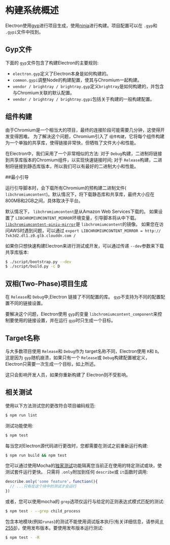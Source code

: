 # 构建系统概述

Electron使用[gyp](https://gyp.gsrc.io/)进行项目生成，使用[ninja](https://ninja-build.org/)进行构建。项目配置可以在 `.gyp`和 `.gypi`文件中找到。

## Gyp文件

下面的 `gyp`文件包含了构建Electron的主要规则:

* `electron.gyp`定义了Electron本身是如何构建的。
* `common.gypi`调整Node的构建配置，使其与Chromium一起构建。
* `vendor / brightray / brightray.gyp`定义`brightray`是如何构建的，并包含与Chromium关联的默认配置。
* `vendor / brightray / brightray.gypi`包括关于构建的一般构建配置。

## 组件构建

由于Chromium是一个相当大的项目，最终的连接阶段可能需要几分钟，这使得开发变得困难。
为了解决这个问题，Chromium引入了 `组件构建`，它将每个组件构建为一个单独的共享库，使得链接非常快，但牺牲了文件大小和性能。

在Electron中，我们采用了一个非常相似的方法:
对于 `Debug`构建，二进制将链接到共享库版本的Chromium组件，以实现快速链接时间;
对于 `Release`构建，二进制将链接到静态库版本，所以我们可以有最好的二进制大小和性能。

##最小引导

运行引导脚本时，会下载所有Chromium的预构建二进制文件( `libchromiumcontent`)。默认情况下，将下载静态库和共享库，最终大小应在800MB和2GB之间，具体取决于平台。

默认情况下， `libchromiumcontent`是从Amazon Web Services下载的。
如果设置了 `LIBCHROMIUMCONTENT_MIRROR`环境变量，引导脚本将从中下载。
 [`libchromiumcontent-qiniu-mirror`](https://github.com/hokein/libchromiumcontent-qiniu-mirror)是 `libchromiumcontent`的镜像。
 如果您在访问AWS时遇到问题，可以通过 `export LIBCHROMIUMCONTENT_MIRROR = http:// 7xk3d2.dl1.z0.glb.clouddn.com /`

如果你只想快速构建Electron来进行测试或开发，可以通过传递 `--dev`参数来下载共享库版本:
```bash
$ ./script/bootstrap.py --dev
$ ./script/build.py -c D
```

## 双相(Two-Phase)项目生成

在 `Release`和 `Debug`中,Electron 链接了不同配置的库。 `gyp`不支持为不同的配置配置不同的链接设置。

要解决这个问题，Electron使用 `gyp`的变量 `libchromiumcontent_component`来控制要使用的链接设置，并在运行 `gyp`时只生成一个目标。

## Target名称

与大多数项目使用 `Release`和 `Debug`作为 target名称不同，Electron使用 `R`和 `D`。
这是因为 `gyp`随机崩溃，如果只有一个 `Release`或 `Debug`构建配置被定义，Electron只需要一次生成一个目标，如上所述。

这只会影响开发人员，如果你重新构建了 Electron则不受影响。

## 相关测试

使用以下方法测试您的更改符合项目编码规范:

```bash
$ npm run lint
```

测试功能使用:
```bash
$ npm test
```

每当您对Electron源代码进行更改时，您都需要在测试之前重新运行构建:
```bash
$ npm run build && npm test
```

您可以通过使用Mocha的[独家测试](https://mochajs.org/#exclusive-tests)功能隔离您当前正在使用的特定测试或块，使测试套件运行更快。
只需将 `.only`附加到任何 `describe`或 `it`函数时调用:
```js
describe.only('some feature'，function(){
  // ...只有在这个块中的测试才会运行
})
```

或者，您可以使用mocha的 `grep`选项仅运行与给定的正则表达式模式匹配的测试:
```sh
$ npm test - --grep child_process
```

包含本地模块(例如`runas`)的测试不能使用调试版本执行(有关详细信息，请参阅[＃2558](https://github.com/electron/electron/issues/2558))，使用发布版本。要使用发布版本运行测试:
```bash
$ npm test - -R
```